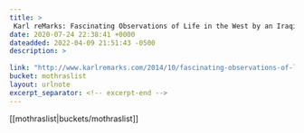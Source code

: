 ```yaml
---
title: > 
 Karl reMarks: Fascinating Observations of Life in the West by an Iraqi Anthropologist
date: 2020-07-24 22:38:41 +0000
dateadded: 2022-04-09 21:51:43 -0500
description: > 
 
link: "http://www.karlremarks.com/2014/10/fascinating-observations-of-life-in.html"
bucket: mothraslist
layout: urlnote
excerpt_separator: <!-- excerpt-end -->
--- 
```

 <!-- excerpt-end -->[[mothraslist|buckets/mothraslist]]
